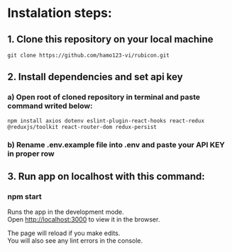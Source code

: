# Instalation steps: 

## 1. Clone this repository on your local machine

    git clone https://github.com/hamo123-vi/rubicon.git

## 2. Install dependencies and set api key

###     a) Open root of cloned repository in terminal and paste command writed below: 

    npm install axios dotenv eslint-plugin-react-hooks react-redux @reduxjs/toolkit react-router-dom redux-persist

###     b) Rename .env.example file into .env and paste your API KEY in proper row

## 3. Run app on localhost with this command:



### npm start


Runs the app in the development mode.\
Open [http://localhost:3000](http://localhost:3000) to view it in the browser.

The page will reload if you make edits.\
You will also see any lint errors in the console.
